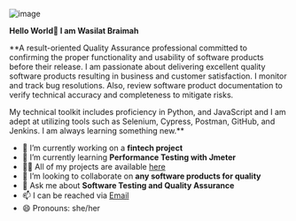 ![image](https://github.com/Wasilat19/Wasilat19/assets/109593716/209c5a8d-d118-4b04-863b-15ba7f11b403)












**Hello World👋 I am Wasilat Braimah**

**A result-oriented Quality Assurance professional committed to confirming the proper functionality and usability of software products before their release. I am passionate about delivering excellent quality software products resulting in business and customer satisfaction. I monitor and track bug resolutions. Also, review software product documentation to verify technical accuracy and completeness to mitigate risks. 

My technical toolkit includes proficiency in Python, and JavaScript and I am adept at utilizing tools such as Selenium, Cypress, Postman, GitHub, and Jenkins. I am always learning something new.**

- 🔭 I’m currently working on a **fintech project**
- 🌱 I’m currently learning **Performance Testing with Jmeter**
- 👨‍💻 All of my projects are available [here](https://github.com/Wasilat19)
- 👯 I’m looking to collaborate on **any software products for quality**
- 💬 Ask me about **Software Testing and Quality Assurance**
- 📫 I can be reached via [Email](braimahwasilat@gmail.com)
- 😄 Pronouns: she/her
